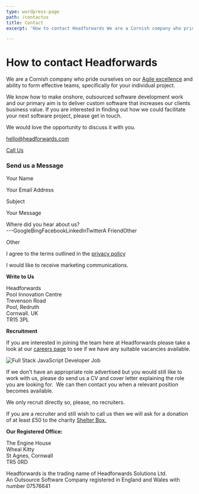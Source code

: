 ```yaml
---
type: wordpress-page
path: /contactus
title: Contact
excerpt: 'How to contact Headforwards We are a Cornish company who pride ourselves on our Agile excellence and ability to form effective teams, specifically for your individual project. We know how to make onshore, outsourced software development work and our primary aim is to deliver custom software that increases our clients business value. If you are interested …'

---
```

How to contact Headforwards
===========================

We are a Cornish company who pride ourselves on our [Agile excellence](http://www.headforwards.com/agile-excellence/) and ability to form effective teams, specifically for your individual project.

We know how to make onshore, outsourced software development work and our primary aim is to deliver custom software that increases our clients business value. If you are interested in finding out how we could facilitate your next software project, please get in touch.

We would love the opportunity to discuss it with you.

[hello@headforwards.com](mailto:hello@headforwards.com)

[Call Us](tel:+441209311151)

### Send us a Message

     

Your Name  

Your Email Address  

Subject  

Your Message  

Where did you hear about us?  
\---GoogleBingFacebookLinkedInTwitterA FriendOther

Other  

 I agree to the terms outlined in the [privacy policy](https://www.headforwards.com/privacy-policy/)

 I would like to receive marketing communications.

**Write to Us**

Headforwards  
Pool Innovation Centre  
Trevenson Road  
Pool, Redruth  
Cornwall. UK  
TR15 3PL

**Recruitment**

If you are interested in joining the team here at Headforwards please take a look at our [careers page](https://www.headforwards.com/careers/) to see if we have any suitable vacancies available.

![Full Stack JavaScript Developer Job](//headforwards.com/wp-content/uploads/2017/07/IMG_0151-web-edit.jpg)

If we don't have an appropriate role advertised but you would still like to work with us, please do send us a CV and cover letter explaining the role you are looking for.  We can then contact you when a relevant position becomes available.

We only recruit directly so, please, no recruiters.

If you are a recruiter and still wish to call us then we will ask for a donation of at least £50 to the charity [Shelter Box.](http://www.shelterbox.org/)

**Our Registered Office:**

The Engine House  
Wheal Kitty  
St Agnes, Cornwall  
TR5 0RD

Headforwards is the trading name of Headforwards Solutions Ltd.  
An Outsource Software Company registered in England and Wales with number 07576641
